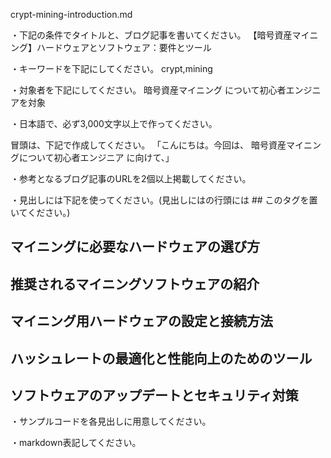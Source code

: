 crypt-mining-introduction.md

・下記の条件でタイトルと、ブログ記事を書いてください。
【暗号資産マイニング】ハードウェアとソフトウェア：要件とツール

・キーワードを下記にしてください。
crypt,mining

・対象者を下記にしてください。
  暗号資産マイニング について初心者エンジニアを対象


・日本語で、必ず3,000文字以上で作ってください。

冒頭は、下記で作成してください。
「こんにちは。今回は、
暗号資産マイニングについて初心者エンジニア
に向けて、」

・参考となるブログ記事のURLを2個以上掲載してください。

・見出しには下記を使ってください。(見出しにはの行頭には ## このタグを置いてください。)
## マイニングに必要なハードウェアの選び方
## 推奨されるマイニングソフトウェアの紹介
## マイニング用ハードウェアの設定と接続方法
## ハッシュレートの最適化と性能向上のためのツール
## ソフトウェアのアップデートとセキュリティ対策

・サンプルコードを各見出しに用意してください。

・markdown表記してください。

